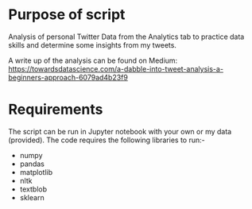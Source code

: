 # Purpose of script
Analysis of personal Twitter Data from the Analytics tab to practice data skills and determine some insights from my tweets.

A write up of the analysis can be found on Medium: https://towardsdatascience.com/a-dabble-into-tweet-analysis-a-beginners-approach-6079ad4b23f9

# Requirements
The script can be run in Jupyter notebook with your own or my data (provided). 
The code requires the following libraries to run:-
- numpy
- pandas
- matplotlib
- nltk
- textblob
- sklearn

